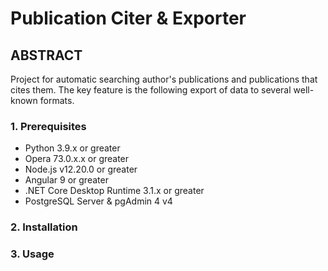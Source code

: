 # Publication Citer &amp; Exporter

## ABSTRACT
Project for automatic searching author's publications and publications that cites them. The key feature is the following export of data to several well-known formats.

### 1. Prerequisites

* Python 3.9.x or greater
* Opera 73.0.x.x or greater
* Node.js v12.20.0 or greater
* Angular 9 or greater
* .NET Core Desktop Runtime 3.1.x or greater
* PostgreSQL Server & pgAdmin 4 v4

### 2. Installation

### 3. Usage
